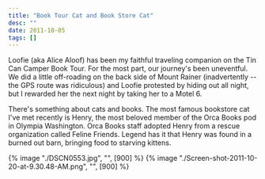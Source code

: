```yaml
---
title: "Book Tour Cat and Book Store Cat"
desc: ""
date: 2011-10-05
tags: []
---
```


Loofie (aka Alice Aloof) has been my faithful traveling companion on the Tin Can Camper Book Tour. For the most part, our journey's been uneventful. We did a little off-roading on the back side of Mount Rainer (inadvertently -- the GPS route was ridiculous) and Loofie protested by hiding out all night, but I rewarded her the next night by taking her to a Motel 6.

There's something about cats and books. The most famous bookstore cat I've met recently is Henry, the most beloved member of the Orca Books pod in Olympia Washington. Orca Books staff adopted Henry from a rescue organization called Feline Friends. Legend has it that Henry was found in a burned out barn, bringing food to starving kittens.

{% image "./DSCN0553.jpg", "", [900] %} {% image "./Screen-shot-2011-10-20-at-9.30.48-AM.png", "", [900] %}

